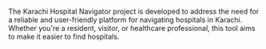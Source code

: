 The Karachi Hospital Navigator project is developed to address the need for a reliable and user-friendly platform for navigating hospitals in Karachi. Whether you're a resident, visitor, or healthcare professional, this tool aims to make it easier to find hospitals.
